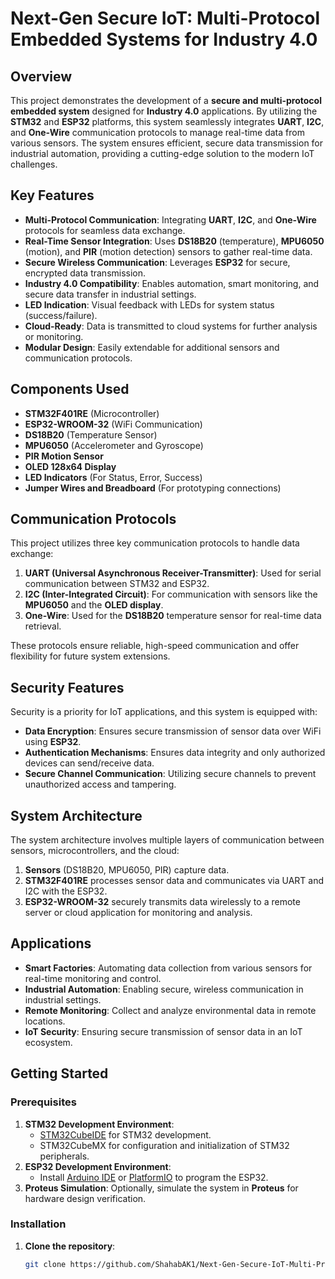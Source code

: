 # Next-Gen Secure IoT: Multi-Protocol Embedded Systems for Industry 4.0

## Overview
This project demonstrates the development of a **secure and multi-protocol embedded system** designed for **Industry 4.0** applications. By utilizing the **STM32** and **ESP32** platforms, this system seamlessly integrates **UART**, **I2C**, and **One-Wire** communication protocols to manage real-time data from various sensors. The system ensures efficient, secure data transmission for industrial automation, providing a cutting-edge solution to the modern IoT challenges.

## Key Features
- **Multi-Protocol Communication**: Integrating **UART**, **I2C**, and **One-Wire** protocols for seamless data exchange.
- **Real-Time Sensor Integration**: Uses **DS18B20** (temperature), **MPU6050** (motion), and **PIR** (motion detection) sensors to gather real-time data.
- **Secure Wireless Communication**: Leverages **ESP32** for secure, encrypted data transmission.
- **Industry 4.0 Compatibility**: Enables automation, smart monitoring, and secure data transfer in industrial settings.
- **LED Indication**: Visual feedback with LEDs for system status (success/failure).
- **Cloud-Ready**: Data is transmitted to cloud systems for further analysis or monitoring.
- **Modular Design**: Easily extendable for additional sensors and communication protocols.

## Components Used
- **STM32F401RE** (Microcontroller)
- **ESP32-WROOM-32** (WiFi Communication)
- **DS18B20** (Temperature Sensor)
- **MPU6050** (Accelerometer and Gyroscope)
- **PIR Motion Sensor**
- **OLED 128x64 Display**
- **LED Indicators** (For Status, Error, Success)
- **Jumper Wires and Breadboard** (For prototyping connections)

## Communication Protocols
This project utilizes three key communication protocols to handle data exchange:
1. **UART (Universal Asynchronous Receiver-Transmitter)**: Used for serial communication between STM32 and ESP32.
2. **I2C (Inter-Integrated Circuit)**: For communication with sensors like the **MPU6050** and the **OLED display**.
3. **One-Wire**: Used for the **DS18B20** temperature sensor for real-time data retrieval.

These protocols ensure reliable, high-speed communication and offer flexibility for future system extensions.

## Security Features
Security is a priority for IoT applications, and this system is equipped with:
- **Data Encryption**: Ensures secure transmission of sensor data over WiFi using **ESP32**.
- **Authentication Mechanisms**: Ensures data integrity and only authorized devices can send/receive data.
- **Secure Channel Communication**: Utilizing secure channels to prevent unauthorized access and tampering.

## System Architecture
The system architecture involves multiple layers of communication between sensors, microcontrollers, and the cloud:
1. **Sensors** (DS18B20, MPU6050, PIR) capture data.
2. **STM32F401RE** processes sensor data and communicates via UART and I2C with the ESP32.
3. **ESP32-WROOM-32** securely transmits data wirelessly to a remote server or cloud application for monitoring and analysis.

## Applications
- **Smart Factories**: Automating data collection from various sensors for real-time monitoring and control.
- **Industrial Automation**: Enabling secure, wireless communication in industrial settings.
- **Remote Monitoring**: Collect and analyze environmental data in remote locations.
- **IoT Security**: Ensuring secure transmission of sensor data in an IoT ecosystem.

## Getting Started

### Prerequisites
1. **STM32 Development Environment**: 
   - [STM32CubeIDE](https://www.st.com/en/development-tools/stm32cubeide.html) for STM32 development.
   - STM32CubeMX for configuration and initialization of STM32 peripherals.
2. **ESP32 Development Environment**:
   - Install [Arduino IDE](https://www.arduino.cc/en/software) or [PlatformIO](https://platformio.org/) to program the ESP32.
3. **Proteus Simulation**: Optionally, simulate the system in **Proteus** for hardware design verification.

### Installation

1. **Clone the repository**:
   ```bash
   git clone https://github.com/ShahabAK1/Next-Gen-Secure-IoT-Multi-Protocol-Embedded-Systems-for-Industry-4.0.git
